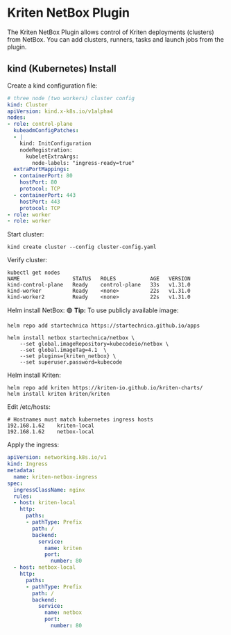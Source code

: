 # Kriten NetBox Plugin

The Kriten NetBox Plugin allows control of Kriten deployments (clusters) from NetBox. You can add clusters, runners, tasks and launch jobs from the plugin.


## kind (Kubernetes) Install

Create a kind configuration file:
``` yaml
# three node (two workers) cluster config
kind: Cluster
apiVersion: kind.x-k8s.io/v1alpha4
nodes:
- role: control-plane
  kubeadmConfigPatches:
  - |
    kind: InitConfiguration
    nodeRegistration:
      kubeletExtraArgs:
        node-labels: "ingress-ready=true"
  extraPortMappings:
  - containerPort: 80
    hostPort: 80
    protocol: TCP
  - containerPort: 443
    hostPort: 443
    protocol: TCP
- role: worker
- role: worker
```

Start cluster:
```
kind create cluster --config cluster-config.yaml
```

Verify  cluster:
```
kubectl get nodes
NAME                 STATUS   ROLES           AGE   VERSION
kind-control-plane   Ready    control-plane   33s   v1.31.0
kind-worker          Ready    <none>          22s   v1.31.0
kind-worker2         Ready    <none>          22s   v1.31.0
```

Helm install NetBox:
:green_circle: **Tip:** To use publicly available image:
```
helm repo add startechnica https://startechnica.github.io/apps

helm install netbox startechnica/netbox \
    --set global.imageRepository=kubecodeio/netbox \
    --set global.imageTag=4.1  \
    --set plugins={kriten_netbox} \
    --set superuser.password=kubecode
```

Helm install Kriten:
```
helm repo add kriten https://kriten-io.github.io/kriten-charts/
helm install kriten kriten/kriten
```

Edit /etc/hosts:
```
# Hostnames must match kubernetes ingress hosts
192.168.1.62    kriten-local
192.168.1.62    netbox-local
```

Apply the ingress:
``` yaml
apiVersion: networking.k8s.io/v1
kind: Ingress
metadata:
  name: kriten-netbox-ingress
spec:
  ingressClassName: nginx
  rules:
  - host: kriten-local
    http:
      paths:
      - pathType: Prefix
        path: /
        backend:
          service:
            name: kriten
            port:
              number: 80
  - host: netbox-local
    http:
      paths:
      - pathType: Prefix
        path: /
        backend:
          service:
            name: netbox
            port:
              number: 80
```

